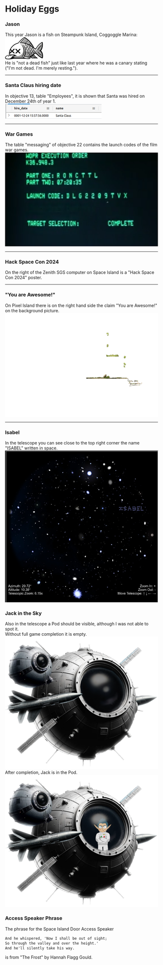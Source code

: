 # Holiday Eggs

### Jason
This year Jason is a fish on Steampunk Island, Coggoggle Marina:  
![Jason](images/notadeadfish_large.png)  
He is "not a dead fish" just like last year where he was a canary stating ("I'm not dead. I'm merely resting.").
***

### Santa Claus hiring date
In objective 13, table "Employees", it is shown that Santa was hired on December 24th of year 1.  
![Santa Hiring Date](images/santa_hiring_date.png)
***

### War Games
The table "messaging" of objective 22 contains the launch codes of the film war games.  
![WarGames Launch Codes](images/wargames.png)
***

### Hack Space Con 2024
On the right of the Zenith SGS computer on Space Island is a "Hack Space Con 2024" poster.

***

### "You are Awesome!"
On Pixel Island there is on the right hand side the claim "You are Awesome!" on the background picture.
![You are Awesome!](images/pixel_island_foreground.png)
***

### Isabel
In the telescope you can see close to the top right corner the name "ISABEL" written in space.  
![ISABEL](images/isabel.png)
### Jack in the Sky
Also in the telescope a Pod should be visible, although I was not able to spot it.  
Without full game completion it is empty.
![empty Pod](images/satellite_feathered_alt.png)
After completion, Jack is in the Pod.
![Jack in Pod](images/satellite_feathered.png)
### Access Speaker Phrase
The phrase for the Space Island Door Access Speaker
```
And he whispered, 'Now I shall be out of sight;
So through the valley and over the height.'
And he'll silently take his way.
```
is from "The Frost" by Hannah Flagg Gould.
<!--stackedit_data:
eyJoaXN0b3J5IjpbODYyNTI1MDA4LDE3ODA1OTkwMjYsMTA1Mz
A1NjExNCwxNzU3ODI5OTk4LDEwNDE4OTQ3ODgsMTExMzQ1NTUy
LDEzNTU1NTgzMjEsNTA4NTE2NjEsLTU3NzQwMzM5LC00MzU1NT
IwODEsLTE4NjAzNDEzNTUsLTk0MTMwMTg3MiwxMjQ4MTA3ODMw
XX0=
-->